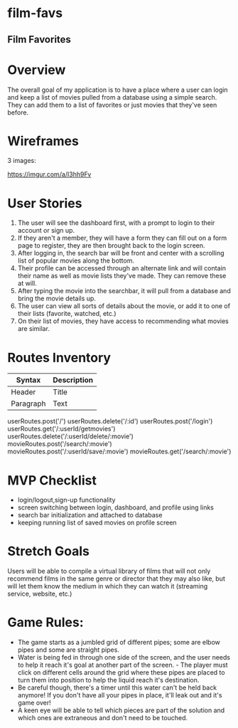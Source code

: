 # film-favs

## Film Favorites

# Overview

The overall goal of my application is to have a place where a user can login and keep a list of
movies pulled from a database using a simple search. They can add them to a list of favorites or
just movies that they've seen before.

# Wireframes

3 images:

https://imgur.com/a/I3hh9Fv

# User Stories

1. The user will see the dashboard first, with a prompt to login to their account or sign up.
2. If they aren't a member, they will have a form they can fill out on a form page to register, they are then brought back to the login screen.
3. After logging in, the search bar will be front and center with a scrolling list of popular movies along the bottom.
4. Their profile can be accessed through an alternate link and will contain their name as well as movie lists they've made. They can remove these at will.
5. After typing the movie into the searchbar, it will pull from a database and bring the movie details up.
6. The user can view all sorts of details about the movie, or add it to one of their lists (favorite, watched, etc.)
7. On their list of movies, they have access to recommending what movies are similar.

# Routes Inventory

| Syntax | Description |
| ----------- | ----------- |
| Header | Title |
| Paragraph | Text |

userRoutes.post('/')
userRoutes.delete('/:id')
userRoutes.post('/login')
userRoutes.get('/:userId/getmovies')
userRoutes.delete('/:userId/delete/:movie')
movieRoutes.post('/search/:movie')
movieRoutes.post('/:userId/save/:movie')
movieRoutes.get('/search/:movie')

# MVP Checklist

- login/logout,sign-up functionality
- screen switching between login, dashboard, and profile using links
- search bar initialization and attached to database
- keeping running list of saved movies on profile screen

# Stretch Goals

Users will be able to compile a virtual library of films that will not only recommend films in the same genre or director that they may also like, but will let them know the medium in which they can watch it (streaming service, website, etc.)

# Game Rules:
- The game starts as a jumbled grid of different pipes; some are elbow pipes and some are straight pipes. 
- Water is being fed in through one side of the screen, and the user needs to help it reach it's goal at another part of the screen. - The player must click on different cells around the grid where these pipes are placed to turn them into position to help the liquid   reach it's destination. 
- Be careful though, there's a timer until this water can't be held back anymore! If you don't have all your pipes in place, it'll leak out and it's game over! 
- A keen eye will be able to tell which pieces are part of the solution and which ones are extraneous and don't need to be touched.   
